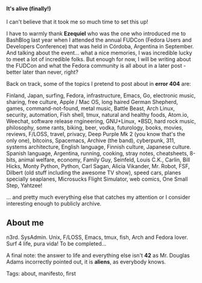 #### It's alive (finally!)

I can't believe that it took me so much time to set this up!

I have to warmly thank **Ezequiel** who was the one who introduced me to BashBlog last year when I attended the annual FUDCon (Fedora Users and Developers Conference) that was held in Córdoba, Argentina in September. And talking about the event... what a nice memories, I was incredible lucky to meet a lot of incredible folks. But enough for now, I will be writing about the FUDCon and what the Fedora community is all about in a later post - better later than never, right?

Back on track, some of the topics I pretend to post about in **error 404** are:

Finland, Japan, surfing, Fedora, infrastructure, Emacs, Go, electronic music, sharing, free culture, Apple / Mac OS, long haired German Shepherd, games, command-not-found, metal music, Battle Beast, Arch Linux, security, automation, Fish shell, tmux, natural and healthy foods, Atom.io, Weechat, software release rngineering, GNU+Linux, *BSD, hard rock music, philosophy, some rants, biking, beer, vodka, futurology, books, movies, reviews, F/LOSS, travel, privacy, Deep Purple Mk 2 (you know that's the only one), bitcoins, Spacemacs, Archive (the band), cyberpunk, 311, systems architecture, English language, Finnish culture, Japanese culture. Spanish language, Argentina, running, cooking, stray notes, cheatsheets, 8-bits, animal welfare, economy, Family Guy, Seinfeld, Louis C.K., Carlin, Bill Hicks, Monty Python, Python, Carl Sagan, Alicia Vikander, Mr. Robot, FSF, Dilbert (old stuff including the awesome TV show), speed cars, planes specially seaplanes, Microsucks Flight Simulator, web comics, One Small Step, Yahtzee!

... and pretty much everything else that catches my attention or I consider interesting enough to publicly archive.


About me
--------

n3rd. SysAdmin. Unix, F/LOSS, Emacs, tmux, fish, Arch and Fedora lover. Surf 4 life, pura vida!
To be completed...

A final note: the answer to life and everything else isn't **42** as Mr. Douglas Adams incorrectly pointed out, it is **aliens**, as everybody knows.


Tags: about, manifesto, first
